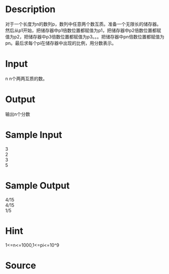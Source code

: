 
# Description

<div class="content"><p>对于一个长度为n的数列p，数列中任意两个数互质。准备一个无限长的储存器。然后从p1开始，把储存器中p1倍数位置都赋值为p1，把储存器中p2倍数位置都赋值为p2，把储存器中p3倍数位置都赋值为p3。。。把储存器中pn倍数位置都赋值为pn。最后求每个pi在储存器中出现的比例，用分数表示。</p></div>

# Input

<div class="content"><p>n n个两两互质的数。</p></div>

# Output

<div class="content"><p>输出n个分数</p></div>

# Sample Input

<div class="content"><span class="sampledata">3<br/>
2<br/>
3<br/>
5</span></div>

# Sample Output

<div class="content"><span class="sampledata">4/15<br/>
4/15<br/>
1/5</span></div>

# Hint

<div class="content"><p></p><p>1&lt;=n&lt;=1000,1&lt;=pi&lt;=10^9</p><p></p></div>

# Source

<div class="content"><p><a href="problemset.php?search="></a></p></div>

